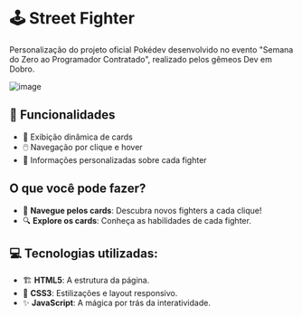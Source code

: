 # 🕹️ **Street Fighter**
Personalização do projeto oficial Pokédev desenvolvido no evento "Semana do Zero ao Programador Contratado", realizado pelos gêmeos Dev em Dobro. 

![image](https://github.com/user-attachments/assets/60efa777-e273-4f9c-8bf6-004350e02902)

## 🚀 **Funcionalidades**
- 🔄 Exibição dinâmica de cards
- 🖱️ Navegação por clique e hover
- 📜 Informações personalizadas sobre cada fighter

## **O que você pode fazer?**
- 🧭 **Navegue pelos cards**: Descubra novos fighters a cada clique!
- 🔍 **Explore os cards**: Conheça as habilidades de cada fighter.

## 💻 **Tecnologias utilizadas**:
- 🏗️ **HTML5**: A estrutura da página.
- 🎨 **CSS3**: Estilizações e layout responsivo.
- ✨ **JavaScript**: A mágica por trás da interatividade.
